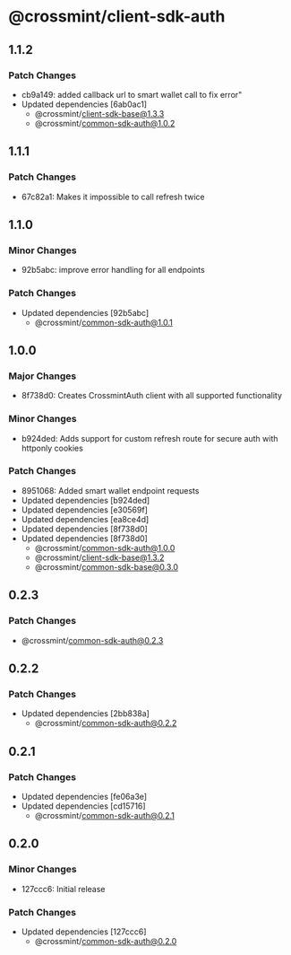 # @crossmint/client-sdk-auth

## 1.1.2

### Patch Changes

- cb9a149: added callback url to smart wallet call to fix error"
- Updated dependencies [6ab0ac1]
  - @crossmint/client-sdk-base@1.3.3
  - @crossmint/common-sdk-auth@1.0.2

## 1.1.1

### Patch Changes

- 67c82a1: Makes it impossible to call refresh twice

## 1.1.0

### Minor Changes

- 92b5abc: improve error handling for all endpoints

### Patch Changes

- Updated dependencies [92b5abc]
  - @crossmint/common-sdk-auth@1.0.1

## 1.0.0

### Major Changes

- 8f738d0: Creates CrossmintAuth client with all supported functionality

### Minor Changes

- b924ded: Adds support for custom refresh route for secure auth with httponly cookies

### Patch Changes

- 8951068: Added smart wallet endpoint requests
- Updated dependencies [b924ded]
- Updated dependencies [e30569f]
- Updated dependencies [ea8ce4d]
- Updated dependencies [8f738d0]
- Updated dependencies [8f738d0]
  - @crossmint/common-sdk-auth@1.0.0
  - @crossmint/client-sdk-base@1.3.2
  - @crossmint/common-sdk-base@0.3.0

## 0.2.3

### Patch Changes

- @crossmint/common-sdk-auth@0.2.3

## 0.2.2

### Patch Changes

- Updated dependencies [2bb838a]
  - @crossmint/common-sdk-auth@0.2.2

## 0.2.1

### Patch Changes

- Updated dependencies [fe06a3e]
- Updated dependencies [cd15716]
  - @crossmint/common-sdk-auth@0.2.1

## 0.2.0

### Minor Changes

- 127ccc6: Initial release

### Patch Changes

- Updated dependencies [127ccc6]
  - @crossmint/common-sdk-auth@0.2.0
